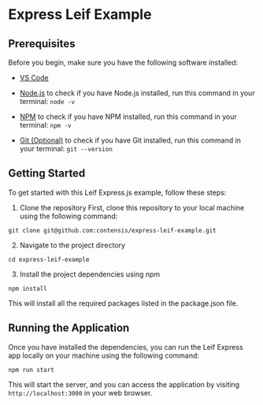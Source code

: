 # Express Leif Example

## Prerequisites

Before you begin, make sure you have the following software installed:

- [VS Code](https://code.visualstudio.com/download)

- [Node.js](https://nodejs.org/en)
  to check if you have Node.js installed, run this command in your terminal: `node -v`

- [NPM](https://www.npmjs.com)
  to check if you have NPM installed, run this command in your terminal: `npm -v`

- [Git (Optional)](https://git-scm.com/)
  to check if you have Git installed, run this command in your terminal: `git --version`

## Getting Started

To get started with this Leif Express.js example, follow these steps:

1. Clone the repository
   First, clone this repository to your local machine using the following command:

```shell
git clone git@github.com:contensis/express-leif-example.git
```

2. Navigate to the project directory

```shell
cd express-leif-example
```

3. Install the project dependencies using npm

```shell
npm install
```

This will install all the required packages listed in the package.json file.

## Running the Application

Once you have installed the dependencies, you can run the Leif Express app locally on your machine using the following command:

```shell
npm run start
```

This will start the server, and you can access the application by visiting `http://localhost:3000` in your web browser.
